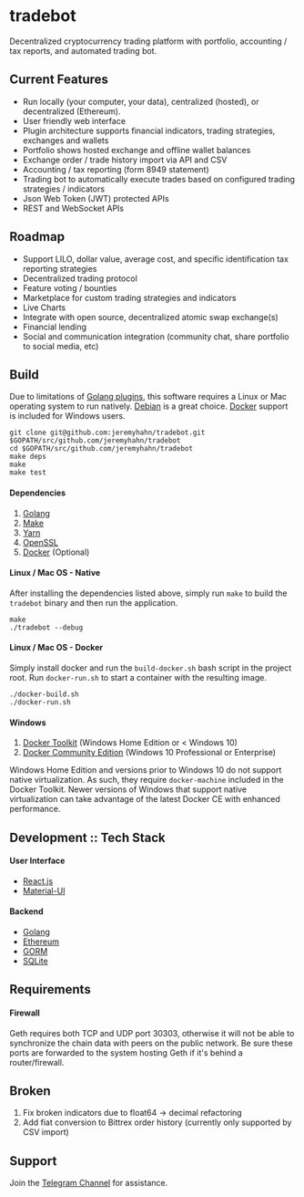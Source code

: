 # tradebot

Decentralized cryptocurrency trading platform with portfolio, accounting / tax reports, and automated trading bot.


## Current Features
* Run locally (your computer, your data), centralized (hosted), or decentralized (Ethereum).
* User friendly web interface
* Plugin architecture supports financial indicators, trading strategies, exchanges and wallets
* Portfolio shows hosted exchange and offline wallet balances
* Exchange order / trade history import via API and CSV
* Accounting / tax reporting (form 8949 statement)
* Trading bot to automatically execute trades based on configured trading strategies / indicators
* Json Web Token (JWT) protected APIs
* REST and WebSocket APIs


## Roadmap
* Support LILO, dollar value, average cost, and specific identification tax reporting strategies
* Decentralized trading protocol
* Feature voting / bounties
* Marketplace for custom trading strategies and indicators
* Live Charts
* Integrate with open source, decentralized atomic swap exchange(s)
* Financial lending
* Social and communication integration (community chat, share portfolio to social media, etc)


## Build

Due to limitations of [Golang plugins](https://golang.org/pkg/plugin/), this software requires a Linux or Mac operating system to run natively. [Debian](https://www.debian.org/) is a great choice. [Docker](https://www.docker.com/) support is included for Windows users.


    git clone git@github.com:jeremyhahn/tradebot.git $GOPATH/src/github.com/jeremyhahn/tradebot
    cd $GOPATH/src/github.com/jeremyhahn/tradebot
    make deps
    make
    make test


#### Dependencies

1. [Golang](https://golang.org/)
2. [Make](https://www.gnu.org/software/make/)
3. [Yarn](https://yarnpkg.com/lang/en/docs/install/)
4. [OpenSSL](https://www.openssl.org/)
5. [Docker](https://www.docker.com/) (Optional)


#### Linux / Mac OS - Native

After installing the dependencies listed above, simply run `make` to build the `tradebot` binary and then run the application.

    make
    ./tradebot --debug


#### Linux / Mac OS - Docker

Simply install docker and run the `build-docker.sh` bash script in the project root. Run `docker-run.sh` to start a container with the resulting image.

    ./docker-build.sh
    ./docker-run.sh


#### Windows

1. [Docker Toolkit](https://docs.docker.com/toolbox/toolbox_install_windows/) (Windows Home Edition or < Windows 10)
2. [Docker Community Edition](https://store.docker.com/editions/community/docker-ce-desktop-windows) (Windows 10 Professional or Enterprise)

Windows Home Edition and versions prior to Windows 10 do not support native virtualization. As such, they require `docker-machine` included in the Docker Toolkit. Newer versions of Windows that support native virtualization can take advantage of the latest Docker CE with enhanced performance.


## Development :: Tech Stack


#### User Interface
* [React.js](https://reactjs.org/)
* [Material-UI](https://material-ui-next.com/)


#### Backend
* [Golang](https://golang.org/)
* [Ethereum](https://www.ethereum.org/)
* [GORM](http://gorm.io/)
* [SQLite](https://www.sqlite.org/)


## Requirements


#### Firewall

Geth requires both TCP and UDP port 30303, otherwise it will not be able to synchronize the chain data with peers on the public network. Be sure these ports are forwarded to the system hosting Geth if it's behind a router/firewall.


## Broken

1. Fix broken indicators due to float64 -> decimal refactoring
2. Add fiat conversion to Bittrex order history (currently only supported by CSV import)


## Support

Join the [Telegram Channel](https://t.me/joinchat/AAAAAE3ha9a8OpK4bJFomQ) for assistance.

